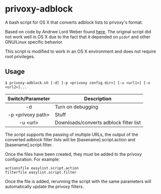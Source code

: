 privoxy-adblock
===============

A bash script for OS X that converts adblock lists to privoxy's format.

Based on code by Andrwe Lord Weber found [here](http://andrwe.org/scripting/bash/privoxy-blocklist). The original script did not work well in OS X due to the fact that it depended on `pidof` and other GNU/Linux specific behavior.

This script is modified to work in an OS X environment and does not require root privileges.

Usage
-----

    $ privoxy-adblock.sh [-d] [-p <privoxy config dir>] [-u <url1>] [-u <url2>]...

| Switch/Parameter        | Description                            |
| :---------------------: | -------------------------------------- |
| -d                      | Turn on debugging                      |
| -p &lt;privoxy path&gt; | Stuff                                  |
| -u &lt;url&gt;          | Downloads/converts adblock filter list |

The script supports the passing of multiple URLs, the output of the converted adblock filter lists will be [basename].script.action and [basename].script.filter.

Once the files have been created, they must be added to the privoxy configuration. For example:

    actionsfile easylist.script.action
    filterfile easylist.script.filter

Once the file is added, rerunning the script with the same parameters will automatically update the privoxy filters.

